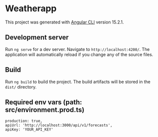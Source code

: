 # Weatherapp

This project was generated with [Angular CLI](https://github.com/angular/angular-cli) version 15.2.1.

## Development server

Run `ng serve` for a dev server. Navigate to `http://localhost:4200/`. The application will automatically reload if you change any of the source files.

## Build

Run `ng build` to build the project. The build artifacts will be stored in the `dist/` directory.

## Required env vars (path: src/environment.prod.ts)
    production: true,
    apiUrl: 'http://localhost:3000/api/v1/forecasts',
    apiKey: 'YOUR_API_KEY'

